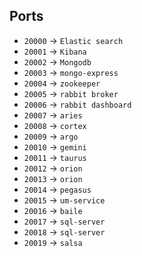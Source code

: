 ## Ports
- `20000` -> `Elastic search`
- `20001` -> `Kibana`
- `20002` -> `Mongodb`
- `20003` -> `mongo-express`
- `20004` -> `zookeeper`
- `20005` -> `rabbit broker`
- `20006` -> `rabbit dashboard`
- `20007` -> `aries`
- `20008` -> `cortex`
- `20009` -> `argo`
- `20010` -> `gemini`
- `20011` -> `taurus`
- `20012` -> `orion`
- `20013` -> `orion`
- `20014` -> `pegasus`
- `20015` -> `um-service`
- `20016` -> `baile`
- `20017` -> `sql-server`
- `20018` -> `sql-server`
- `20019` -> `salsa`
